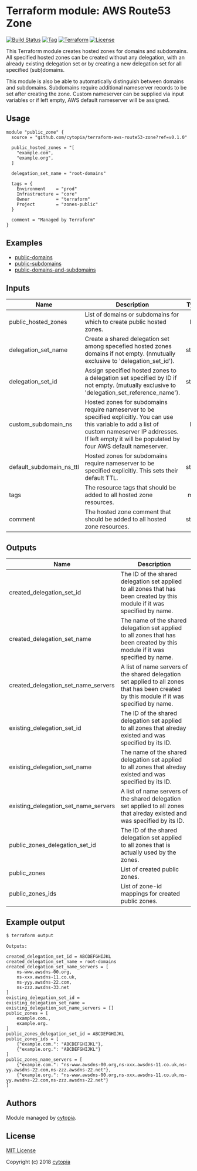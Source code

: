# Terraform module: AWS Route53 Zone

[![Build Status](https://travis-ci.org/cytopia/terraform-aws-route53-zone.svg?branch=master)](https://travis-ci.org/cytopia/terraform-aws-route53-zone)
[![Tag](https://img.shields.io/github/tag/cytopia/terraform-aws-route53-zone.svg)](https://github.com/cytopia/terraform-aws-route53-zone/releases)
[![Terraform](https://img.shields.io/badge/Terraform--registry-aws--route53--zone-brightgreen.svg)](https://registry.terraform.io/modules/cytopia/route53-zone/aws/)
[![License](https://img.shields.io/badge/license-MIT-blue.svg)](https://opensource.org/licenses/MIT)

This Terraform module creates hosted zones for domains and subdomains. All specified hosted zones
can be created without any delegation, with an already existing delegation set or by creating a
new delegation set for all specified (sub)domains.

This module is also be able to automatically distinguish between domains and subdomains. Subdomains
require additional nameserver records to be set after creating the zone. Custom nameserver can be
supplied via input variables or if left empty, AWS default nameserver will be assigned.


## Usage

```hcl
module "public_zone" {
  source = "github.com/cytopia/terraform-aws-route53-zone?ref=v0.1.0"

  public_hosted_zones = "[
    "example.com",
    "example.org",
  ]

  delegation_set_name = "root-domains"

  tags = {
    Environment    = "prod"
    Infrastructure = "core"
    Owner          = "terraform"
    Project        = "zones-public"
  }

  comment = "Managed by Terraform"
}
```


## Examples

* [public-domains](examples/public-domains)
* [public-subdomains](examples/public-subdomains)
* [public-domains-and-subdomains](examples/public-domains-and-subdomains)


## Inputs

| Name | Description | Type | Default | Required |
|------|-------------|:----:|:-----:|:-----:|
| public\_hosted\_zones | List of domains or subdomains for which to create public hosted zones. | list | `<list>` | no |
| delegation\_set\_name | Create a shared delegation set among specefied hosted zones domains if not empty. (nmutually exclusive to 'delegation_set_id'). | string | `""` | no |
| delegation\_set\_id | Assign specified hosted zones to a delegation set specified by ID if not empty. (mutually exclusive to 'delegation_set_reference_name'). | string | `""` | no |
| custom\_subdomain\_ns | Hosted zones for subdomains require nameserver to be specified explicitly. You can use this variable to add a list of custom nameserver IP addresses. If left empty it will be populated by four AWS default nameserver. | list | `<list>` | no |
| default\_subdomain\_ns\_ttl | Hosted zones for subdomains require nameserver to be specified explicitly. This sets their default TTL. | string | `"30"` | no |
| tags | The resource tags that should be added to all hosted zone resources. | map | `<map>` | no |
| comment | The hosted zone comment that should be added to all hosted zone resources. | string | `"Managed by Terraform"` | no |


## Outputs

| Name | Description |
|------|-------------|
| created\_delegation\_set\_id | The ID of the shared delegation set applied to all zones that has been created by this module if it was specified by name. |
| created\_delegation\_set\_name | The name of the shared delegation set applied to all zones that has been created by this module if it was specified by name. |
| created\_delegation\_set\_name\_servers | A list of name servers of the shared delegation set applied to all zones that has been created by this module if it was specified by name. |
| existing\_delegation\_set\_id | The ID of the shared delegation set applied to all zones that alreday existed and was specified by its ID. |
| existing\_delegation\_set\_name | The name of the shared delegation set applied to all zones that alreday existed and was specified by its ID. |
| existing\_delegation\_set\_name\_servers | A list of name servers of the shared delegation set applied to all zones that alreday existed and was specified by its ID. |
| public\_zones\_delegation\_set\_id | The ID of the shared delegation set applied to all zones that is actually used by the zones. |
| public\_zones | List of created public zones. |
| public\_zones\_ids | List of zone-id mappings for created public zones. |


## Example output

```bash
$ terraform output
```
```
Outputs:

created_delegation_set_id = ABCDEFGHIJKL
created_delegation_set_name = root-domains
created_delegation_set_name_servers = [
    ns-www.awsdns-00.org,
    ns-xxx.awsdns-11.co.uk,
    ns-yyy.awsdns-22.com,
    ns-zzz.awsdns-33.net
]
existing_delegation_set_id =
existing_delegation_set_name =
existing_delegation_set_name_servers = []
public_zones = [
    example.com.,
    example.org.
]
public_zones_delegation_set_id = ABCDEFGHIJKL
public_zones_ids = [
    {"example.com.": "ABCDEFGHIJKL"},
    {"example.org.": "ABCDEFGHIJKL"}
]
public_zones_name_servers = [
    {"example.com.": "ns-www.awsdns-00.org,ns-xxx.awsdns-11.co.uk,ns-yy.awsdns-22.com,ns-zzz.awsdns-22.net"},
    {"example.org.": "ns-www.awsdns-00.org,ns-xxx.awsdns-11.co.uk,ns-yy.awsdns-22.com,ns-zzz.awsdns-22.net"}
]
```

## Authors

Module managed by [cytopia](https://github.com/cytopia).

## License

[MIT License](LICENSE)

Copyright (c) 2018 [cytopia](https://github.com/cytopia)
